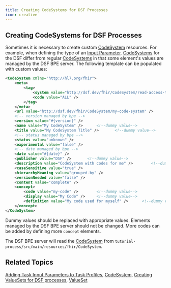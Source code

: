 ```yaml
---
title: Creating CodeSystems for DSF Processes
icon: creative
---
```


## Creating CodeSystems for DSF Processes

Sometimes it is necessary to create custom [CodeSystem](../fhir/codesystem.md) resources. For example, when defining the type of an [Input Parameter](../fhir/task.md#task-input-parameters). [CodeSystems](../fhir/codesystem.md) for the DSF differ from regular [CodeSystems](../fhir/codesystem.md) in that some element's values are managed by the DSF BPE server. The following template can be populated with custom values:
```xml
<CodeSystem xmlns="http://hl7.org/fhir">
    <meta>
        <tag>
            <system value="http://dsf.dev/fhir/CodeSystem/read-access-tag" />
            <code value="ALL" />    
        </tag>  
    </meta>
    <url value="http://dsf.dev/fhir/CodeSystem/my-code-system" />       <!--dummy value-->
    <!-- version managed by bpe -->
    <version value="#{version}" />
    <name value="My CodeSystem" />      <!--dummy value-->
    <title value="My CodeSystem Title" />       <!--dummy value-->
    <!-- status managed by bpe -->
    <status value="unknown" />
    <experimental value="false" />
    <!-- date managed by bpe -->
    <date value="#{date}" />
    <publisher value="DSF" />       <!--dummy value-->
    <description value="CodeSystem with codes for me" />        <!--dummy value-->
    <caseSensitive value="true" />
    <hierarchyMeaning value="grouped-by" />
    <versionNeeded value="false" />
    <content value="complete" />
    <concept>
        <code value="my-code" />        <!--dummy value-->
        <display value="My Code" />     <!--dummy value-->
        <definition value="My code used for myself" />      <!--dummy value-->
    </concept>
</CodeSystem> 
```
Dummy values should be replaced with appropriate values. Elements managed by the DSF BPE server should not be changed. More codes can be added by defining more `concept` elements.

The DSF BPE server will read the [CodeSystem](../fhir/codesystem.md) from `tutorial-process/src/main/resources/fhir/CodeSystem`.

## Related Topics
[Adding Task Input Parameters to Task Profiles](adding-task-input-parameters-to-task-profiles.md), [CodeSystem](../fhir/codesystem.md), [Creating ValueSets for DSF processes](creating-valuesets-for-dsf-processes.md), [ValueSet](../fhir/valueset.md)